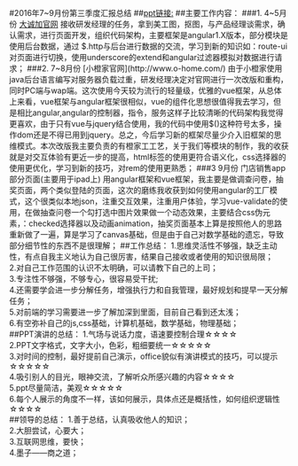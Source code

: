 #2016年7~9月份第三季度汇报总结
##[ppt链接:](http://pan.baidu.com/s/1jIDayoe)
##主要工作内容：
###1. 4~5月份 [大诚加官网](http://cjzs.com/)
接收研发经理的任务，拿到美工图，抠图，与产品经理谈需求，确认需求，进行页面开发，组织代码架构，主要框架是angular1.X版本，部分模块是使用后台数据，通过
$.http与后台进行数据的交流，学习到新的知识如：route-ui对页面进行切换，使用underscore的extend和angular过滤器模拟对数据进行请求；
###2. 7~8月份 [小橙家官网](http://www.o-home.com/)
由于小橙家使用java后台语言编写对服务器负载过重，研发经理决定对官网进行一次改版和重构，同时PC端与wap端。这次使用今天较为流行的轻量级，优雅的vue框架，从总体上来看，vue框架与angular框架很相似，vue的组件化思想很值得我去学习，但是相比angular,angular的控制器，指令，服务这样子比较清晰的代码架构我觉得更喜欢，由于只有vue与jquery结合使用，我的代码中使用$()这种符号太多，操作dom还是不得已用到jquery。总之，今后学习新的框架尽量少介入旧框架的思维模式。本次改版我主要负责的有橙家工工艺，关于我们等模块的制作，我的收获就是对交互体验有更近一步的提高，html标签的使用更符合语义化，css选择器的使用更优化，学习到新的技巧，对rem的使用更熟悉；
###3 9月份 门店销售app部分页面(主要用于ipad上)
用angular框架和vue框架，我主要是做调查问卷，抽奖页面，两个类似登陆的页面，这次的磨练我收获到如何使用angular的工厂模式，这个很类似本地json，注重交互效果，注重用户体验，学习vue-validate的使用，在做抽查问卷一个勾打选中图片效果做一个动态效果，主要结合css伪元素，：checked选择器以及动画animation，抽奖页面基本上算是按照他人的思路重新做了一遍，算是学习了canvas基础，但是由于自己对数学基础的遗忘，导致部分细节性的东西不是很理解；
##工作总结：
1.思维灵活性不够强，缺乏主动性，有点自我主义地认为自己很厉害，结果自己接收或者使用的知识很局限；<br />
2.对自己工作范围的认识不太明确，可以请教下自己的上司；<br />
3.专注性不够强，不够专心，很容易受干扰;<br />
4.还需要学会进一步分解任务，增强执行力和自我管理，最好规划和提早一天分解任务；<br />
5.对前端的学习需要进一步了解加深到里面，目前自己看到还太浅；<br />
6.有空弥补自己的js,css基础，计算机基础，数学基础，物理基础；<br />
##PPT演讲的总结：
1.气场与说话力度，语速要控制合理☆☆☆☆<br />
2.PPT文字格式，文字大小，色彩，粗细要统一☆☆☆☆☆<br />
3.对时间的控制，最好提前自己演示，office貌似有演讲模式的技巧，可以提示☆☆☆☆☆<br />
4.吸引别人的目光，眼神交流，了解听众所感兴趣的内容☆☆☆☆<br />
5.ppt尽量简洁，美观☆☆☆☆☆<br />
6.每个人展示的角度不一样，该如何展示，具体点还是概括性，如何组织逻辑性☆☆☆☆<br />
##领导的总结：
1.善于总结，认真吸收他人的知识；<br />
2.大胆尝试，心要大；<br />
3.互联网思维，要快；<br />
4.墨子——商之道；<br />
